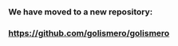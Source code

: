 ### We have moved to a new repository:
### <a href="https://github.com/golismero/golismero">https://github.com/golismero/golismero</a></font></p>
